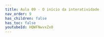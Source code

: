 ```yaml
---
title: Aula 09 - O início da interatividade 
nav_order: 9
has_children: false
has_toc: false
youtubeId: HQWFNwvxZx0
---
```

